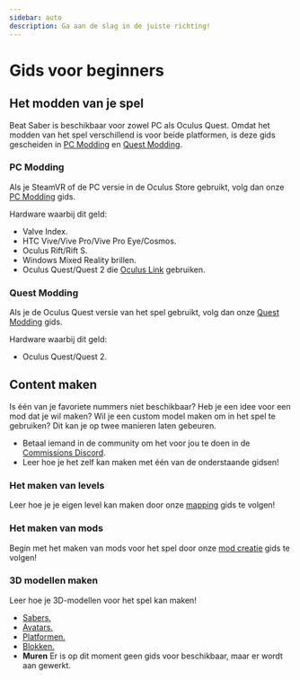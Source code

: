 ```yaml
---
sidebar: auto
description: Ga aan de slag in de juiste richting!
---
```


# Gids voor beginners

## Het modden van je spel

Beat Saber is beschikbaar voor zowel PC als Oculus Quest. Omdat het modden van het spel verschillend is voor beide platformen, is deze gids gescheiden in [PC Modding](#pc-modding) en [Quest Modding](#quest-modding).

### PC Modding

Als je SteamVR of de PC versie in de Oculus Store gebruikt, volg dan onze [PC Modding](./pc-modding.md) gids.

Hardware waarbij dit geld:

- Valve Index.
- HTC Vive/Vive Pro/Vive Pro Eye/Cosmos.
- Oculus Rift/Rift S.
- Windows Mixed Reality brillen.
- Oculus Quest/Quest 2 die [Oculus Link](https://support.oculus.com/444256562873335/) gebruiken.

### Quest Modding

Als je de Oculus Quest versie van het spel gebruikt, volg dan onze [Quest Modding](./quest-modding.md) gids.

Hardware waarbij dit geld:

- Oculus Quest/Quest 2.

## Content maken

Is één van je favoriete nummers niet beschikbaar? Heb je een idee voor een mod dat je wil maken? Wil je een custom model maken om in het spel te gebruiken? Dit kan je op twee manieren laten gebeuren.

- Betaal iemand in de community om het voor jou te doen in de [Commissions Discord](https://discord.gg/e4f3WBBVnr).
- Leer hoe je het zelf kan maken met één van de onderstaande gidsen!

### Het maken van levels

Leer hoe je je eigen level kan maken door onze [mapping](./mapping/) gids te volgen!

### Het maken van mods

Begin met het maken van mods voor het spel door onze [mod creatie](./modding/) gids te volgen!

### 3D modellen maken

Leer hoe je 3D-modellen voor het spel kan maken!

- [Sabers.](./models/sabers-guide.md)
- [Avatars.](./models/avatars-guide.md)
- [Platformen.](./models/platforms-guide.md)
- [Blokken.](./models/notes-guide.md)
- **Muren** Er is op dit moment geen gids voor beschikbaar, maar er wordt aan gewerkt.
